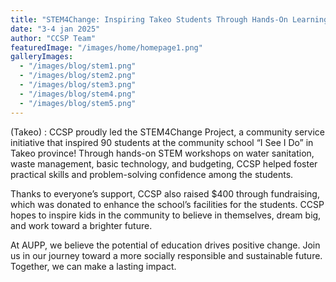 ```yaml
---
title: "STEM4Change: Inspiring Takeo Students Through Hands-On Learning"
date: "3-4 jan 2025"
author: "CCSP Team"
featuredImage: "/images/home/homepage1.png"
galleryImages:
  - "/images/blog/stem1.png"
  - "/images/blog/stem2.png"
  - "/images/blog/stem3.png"
  - "/images/blog/stem4.png"
  - "/images/blog/stem5.png"
---
```


(Takeo) : CCSP proudly led the STEM4Change Project, a community service initiative that inspired 90 students at the community school “I See I Do” in Takeo province! Through hands-on STEM workshops on water sanitation, waste management, basic technology, and budgeting, CCSP helped foster practical skills and problem-solving confidence among the students.

Thanks to everyone’s support, CCSP also raised $400 through fundraising, which was donated to enhance the school’s facilities for the students. CCSP hopes to inspire kids in the community to believe in themselves, dream big, and work toward a brighter future.

At AUPP, we believe the potential of education drives positive change. Join us in our journey toward a more socially responsible and sustainable future. Together, we can make a lasting impact.
